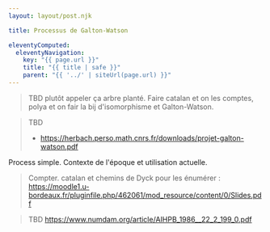 ```yaml
---
layout: layout/post.njk

title: Processus de Galton-Watson

eleventyComputed:
  eleventyNavigation:
    key: "{{ page.url }}"
    title: "{{ title | safe }}"
    parent: "{{ '../' | siteUrl(page.url) }}"
---
```


> TBD plutôt appeler ça arbre planté.
> Faire catalan et on les comptes, polya et on fair la bij d'isomorphisme et Galton-Watson.

> TBD
> - <https://herbach.perso.math.cnrs.fr/downloads/projet-galton-watson.pdf>
>

Process simple. Contexte de l'époque et utilisation actuelle.

> Compter.
> catalan et chemins de Dyck pour les énumérer : <https://moodle1.u-bordeaux.fr/pluginfile.php/462061/mod_resource/content/0/Slides.pdf>

> TBD <https://www.numdam.org/article/AIHPB_1986__22_2_199_0.pdf>